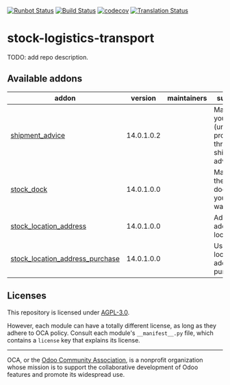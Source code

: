 [![Runbot Status](https://runbot.odoo-community.org/runbot/badge/flat/168/14.0.svg)](https://runbot.odoo-community.org/runbot/repo/github-com-oca-stock-logistics-transport-168)
[![Build Status](https://travis-ci.com/OCA/stock-logistics-transport.svg?branch=14.0)](https://travis-ci.com/OCA/stock-logistics-transport)
[![codecov](https://codecov.io/gh/OCA/stock-logistics-transport/branch/14.0/graph/badge.svg)](https://codecov.io/gh/OCA/stock-logistics-transport)
[![Translation Status](https://translation.odoo-community.org/widgets/stock-logistics-transport-14-0/-/svg-badge.svg)](https://translation.odoo-community.org/engage/stock-logistics-transport-14-0/?utm_source=widget)

<!-- /!\ do not modify above this line -->

# stock-logistics-transport

TODO: add repo description.

<!-- /!\ do not modify below this line -->

<!-- prettier-ignore-start -->

[//]: # (addons)

Available addons
----------------
addon | version | maintainers | summary
--- | --- | --- | ---
[shipment_advice](shipment_advice/) | 14.0.1.0.2 |  | Manage your (un)loading process through shipment advices.
[stock_dock](stock_dock/) | 14.0.1.0.0 |  | Manage the loading docks of your warehouse.
[stock_location_address](stock_location_address/) | 14.0.1.0.0 |  | Adds an address on locations
[stock_location_address_purchase](stock_location_address_purchase/) | 14.0.1.0.0 |  | Uses the location address on purchases

[//]: # (end addons)

<!-- prettier-ignore-end -->

## Licenses

This repository is licensed under [AGPL-3.0](LICENSE).

However, each module can have a totally different license, as long as they adhere to OCA
policy. Consult each module's `__manifest__.py` file, which contains a `license` key
that explains its license.

----

OCA, or the [Odoo Community Association](http://odoo-community.org/), is a nonprofit
organization whose mission is to support the collaborative development of Odoo features
and promote its widespread use.
